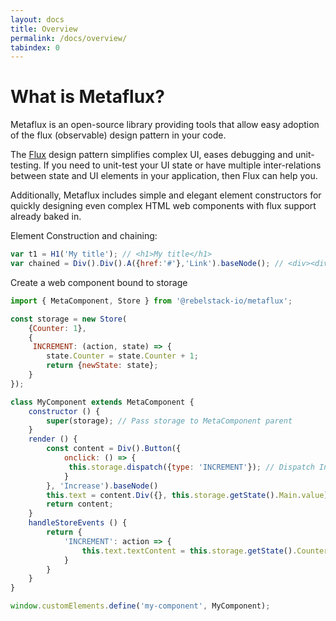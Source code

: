 ```yaml
---
layout: docs
title: Overview
permalink: /docs/overview/
tabindex: 0
---
```


# What is Metaflux?

Metaflux is an open-source library providing tools that allow easy adoption of the flux (observable) design pattern in your code.

The [Flux](https://facebook.github.io/flux/) design pattern simplifies complex UI, eases debugging and unit-testing. If you need to unit-test your UI state or have multiple inter-relations between state and UI elements in your application, then Flux can help you.

Additionally, Metaflux includes simple and elegant element constructors for quickly designing even complex HTML web components with flux support already baked in.

Element Construction and chaining:
```javascript
var t1 = H1('My title'); // <h1>My title</h1>
var chained = Div().Div().A({href:'#'},'Link').baseNode(); // <div><div><a href="#">Link</a></div></div>
```

Create a web component bound to storage
```javascript
import { MetaComponent, Store } from '@rebelstack-io/metaflux';

const storage = new Store(
	{Counter: 1},
	{
	 INCREMENT: (action, state) => {
		state.Counter = state.Counter + 1;
		return {newState: state};
	}
});

class MyComponent extends MetaComponent {
	constructor () {
		super(storage); // Pass storage to MetaComponent parent
	}
	render () {
		const content = Div().Button({
			onclick: () => {
			 this.storage.dispatch({type: 'INCREMENT'}); // Dispatch Increment action when button is clicked.
			}
		}, 'Increase').baseNode()
		this.text = content.Div({}, this.storage.getState().Main.value) // get initial state of Counter and assign to element.
		return content;
	}
	handleStoreEvents () {
		return {
			'INCREMENT': action => {
				this.text.textContent = this.storage.getState().Counter; // update the element's textContent with current state
			}
		}
	}
}

window.customElements.define('my-component', MyComponent);
```
